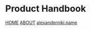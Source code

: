 # Product Handbook

[HOME](index.md)
[ABOUT](about.md)
[alexanderniki.name](http://alexanderniki.name)


<!-- Google Analytics -->
<!--
<script type="text/javascript">
  (function(i,s,o,g,r,a,m){i['GoogleAnalyticsObject']=r;i[r]=i[r]||function(){
  (i[r].q=i[r].q||[]).push(arguments)},i[r].l=1*new Date();a=s.createElement(o),
  m=s.getElementsByTagName(o)[0];a.async=1;a.src=g;m.parentNode.insertBefore(a,m)
  })(window,document,'script','//www.google-analytics.com/analytics.js','ga');
  ga('create', 'UA-109923788-1', 'auto');
  ga('send', 'pageview');
</script> -->
<!-- End Google Analytics -->

<script type="text/javascript">

  var _gaq = _gaq || [];
  _gaq.push(['_setAccount', 'UA-109923788-1']);
  _gaq.push(['_trackPageview']);

  (function() {
    var ga = document.createElement('script');
    ga.type = 'text/javascript'; ga.async = true;
    ga.src = ('https:' == document.location.protocol ? 'https://ssl' : 'http://www') + '.google-analytics.com/ga.js';
    var s = document.getElementsByTagName('script')[0]; s.parentNode.insertBefore(ga, s);
  })();

</script>